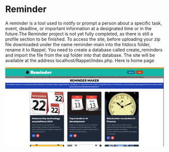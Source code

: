 # Reminder
A reminder is a tool used to notify or prompt a person about a specific task, event, deadline, or important
information at a designated time or in the future.The Reminder project is not yet fully completed, as there is still a profile section to be finished. To access the site, before uploading your zip file downloaded under the name reminder-main into the htdocs folder, rename it to Rappel. You need to create a database called create_reminders and import the file from the sql folder into that database. The site will be available at the address localhost/Rappel/index.php.
    Here is home page

![](./screenshots/home.png)
